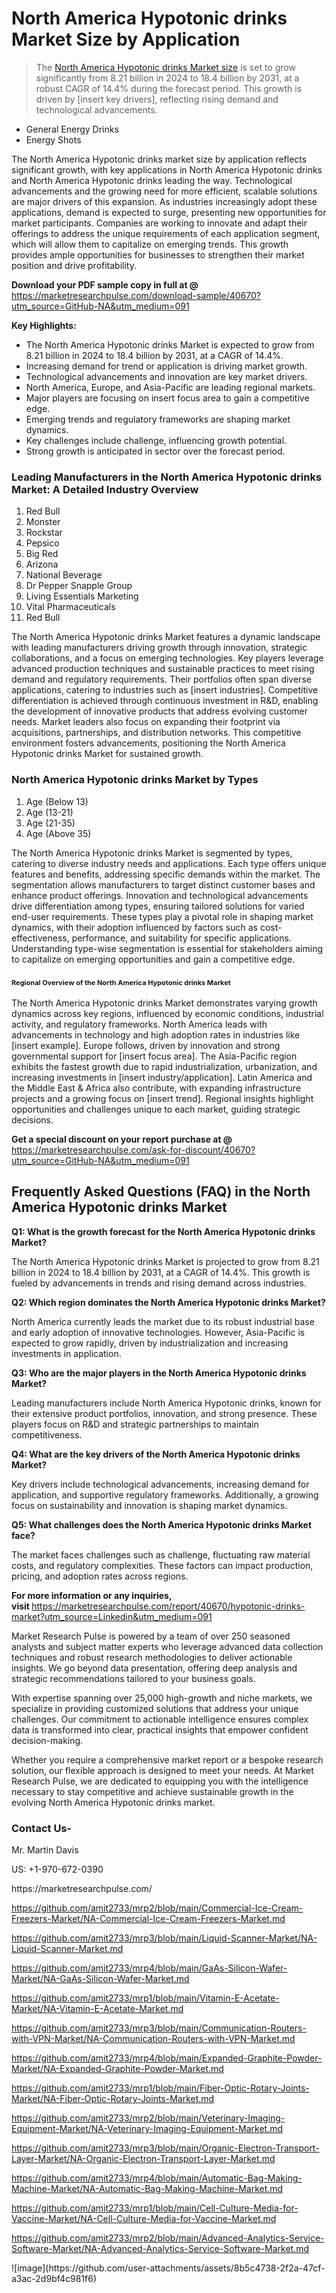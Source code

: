<h1>North America Hypotonic drinks Market&nbsp;Size by Application</h1><blockquote><p>The <a href="https://marketresearchpulse.com/download-sample/40670?utm_source=GitHub-NA&amp;utm_medium=091">North America Hypotonic drinks Market size</a> is set to grow significantly from 8.21 billion in 2024 to 18.4 billion by 2031, at a robust CAGR of 14.4% during the forecast period. This growth is driven by [insert key drivers], reflecting rising demand and technological advancements.</p></blockquote><ul><li>General Energy Drinks <li> Energy Shots</li></ul><p>The North America Hypotonic drinks market size by application reflects significant growth, with key applications in North America Hypotonic drinks and North America Hypotonic drinks leading the way. Technological advancements and the growing need for more efficient, scalable solutions are major drivers of this expansion. As industries increasingly adopt these applications, demand is expected to surge, presenting new opportunities for market participants. Companies are working to innovate and adapt their offerings to address the unique requirements of each application segment, which will allow them to capitalize on emerging trends. This growth provides ample opportunities for businesses to strengthen their market position and drive profitability.</p><p><strong>Download your PDF sample copy in full at @ </strong><a href="https://marketresearchpulse.com/download-sample/40670?utm_source=GitHub-NA&amp;utm_medium=091">https://marketresearchpulse.com/download-sample/40670?utm_source=GitHub-NA&amp;utm_medium=091</a></p><p><strong>Key Highlights: </strong></p><ul><li>The North America Hypotonic drinks Market is expected to grow from 8.21 billion in 2024 to 18.4 billion by 2031, at a CAGR of 14.4%.</li><li>Increasing demand for trend or application is driving market growth.</li><li>Technological advancements and innovation are key market drivers.</li><li>North America, Europe, and Asia-Pacific are leading regional markets.</li><li>Major players are focusing on insert focus area to gain a competitive edge.</li><li>Emerging trends and regulatory frameworks are shaping market dynamics.</li><li>Key challenges include challenge, influencing growth potential.</li><li>Strong growth is anticipated in sector over the forecast period.</li></ul><h3>Leading Manufacturers in the North America Hypotonic drinks Market: A Detailed Industry Overview</h3><ol><li>Red Bull</li><li>Monster</li><li>Rockstar</li><li>Pepsico</li><li>Big Red</li><li>Arizona</li><li>National Beverage</li><li>Dr Pepper Snapple Group</li><li>Living Essentials Marketing</li><li>Vital Pharmaceuticals</li><li>Red Bull</li></ol><div class="flex max-w-full flex-col flex-grow"><div class="min-h-8 text-message flex w-full flex-col items-end gap-2 whitespace-normal break-words [.text-message+&amp;]:mt-5" dir="auto" data-message-author-role="assistant" data-message-id="fd8432e4-4910-450d-b182-61b7bfb0a01f" data-message-model-slug="gpt-4o"><div class="flex w-full flex-col gap-1 empty:hidden first:pt-[3px]"><div class="markdown prose w-full break-words dark:prose-invert light"><p>The North America Hypotonic drinks Market features a dynamic landscape with leading manufacturers driving growth through innovation, strategic collaborations, and a focus on emerging technologies. Key players leverage advanced production techniques and sustainable practices to meet rising demand and regulatory requirements. Their portfolios often span diverse applications, catering to industries such as [insert industries]. Competitive differentiation is achieved through continuous investment in R&amp;D, enabling the development of innovative products that address evolving customer needs. Market leaders also focus on expanding their footprint via acquisitions, partnerships, and distribution networks. This competitive environment fosters advancements, positioning the North America Hypotonic drinks Market for sustained growth.</p></div></div></div></div><h3>North America Hypotonic drinks Market by Types</h3><ol><li>Age (Below 13) <li> Age (13-21) <li> Age (21-35) <li> Age (Above 35)</li></ol><div class="flex max-w-full flex-col flex-grow"><div class="min-h-8 text-message flex w-full flex-col items-end gap-2 whitespace-normal break-words [.text-message+&amp;]:mt-5" dir="auto" data-message-author-role="assistant" data-message-id="084470be-0bb7-4664-bddf-5156b4f41249" data-message-model-slug="gpt-4o-mini"><div class="flex w-full flex-col gap-1 empty:hidden first:pt-[3px]"><div class="markdown prose w-full break-words dark:prose-invert light"><p>The North America Hypotonic drinks Market is segmented by types, catering to diverse industry needs and applications. Each type offers unique features and benefits, addressing specific demands within the market. The segmentation allows manufacturers to target distinct customer bases and enhance product offerings. Innovation and technological advancements drive differentiation among types, ensuring tailored solutions for varied end-user requirements. These types play a pivotal role in shaping market dynamics, with their adoption influenced by factors such as cost-effectiveness, performance, and suitability for specific applications. Understanding type-wise segmentation is essential for stakeholders aiming to capitalize on emerging opportunities and gain a competitive edge.</p></div></div></div></div><h3><span style="font-size: 11px;">Regional Overview of the North America Hypotonic drinks Market</span></h3><div class="flex max-w-full flex-col flex-grow"><div class="min-h-8 text-message flex w-full flex-col items-end gap-2 whitespace-normal break-words [.text-message+&amp;]:mt-5" dir="auto" data-message-author-role="assistant" data-message-id="e9038762-ce64-4e30-91c9-9bd413514231" data-message-model-slug="gpt-4o-mini"><div class="flex w-full flex-col gap-1 empty:hidden first:pt-[3px]"><div class="markdown prose w-full break-words dark:prose-invert light"><p>The North America Hypotonic drinks Market demonstrates varying growth dynamics across key regions, influenced by economic conditions, industrial activity, and regulatory frameworks. North America leads with advancements in technology and high adoption rates in industries like [insert example]. Europe follows, driven by innovation and strong governmental support for [insert focus area]. The Asia-Pacific region exhibits the fastest growth due to rapid industrialization, urbanization, and increasing investments in [insert industry/application]. Latin America and the Middle East &amp; Africa also contribute, with expanding infrastructure projects and a growing focus on [insert trend]. Regional insights highlight opportunities and challenges unique to each market, guiding strategic decisions.</p></div></div></div></div><p><strong>Get a special discount on your report purchase at @ </strong><a href="https://marketresearchpulse.com/ask-for-discount/40670?utm_source=GitHub-NA&amp;utm_medium=091">https://marketresearchpulse.com/ask-for-discount/40670?utm_source=GitHub-NA&amp;utm_medium=091</a></p><h2>Frequently Asked Questions (FAQ) in the North America Hypotonic drinks Market</h2><p><strong>Q1: What is the growth forecast for the North America Hypotonic drinks Market?</strong></p><p>The North America Hypotonic drinks Market is projected to grow from 8.21 billion in 2024 to 18.4 billion by 2031, at a CAGR of 14.4%. This growth is fueled by advancements in trends and rising demand across industries.</p><p><strong>Q2: Which region dominates the North America Hypotonic drinks Market?</strong></p><p>North America currently leads the market due to its robust industrial base and early adoption of innovative technologies. However, Asia-Pacific is expected to grow rapidly, driven by industrialization and increasing investments in application.</p><p><strong>Q3: Who are the major players in the North America Hypotonic drinks Market?</strong></p><p>Leading manufacturers include North America Hypotonic drinks, known for their extensive product portfolios, innovation, and strong presence. These players focus on R&amp;D and strategic partnerships to maintain competitiveness.</p><p><strong>Q4: What are the key drivers of the North America Hypotonic drinks Market?</strong></p><p>Key drivers include technological advancements, increasing demand for application, and supportive regulatory frameworks. Additionally, a growing focus on sustainability and innovation is shaping market dynamics.</p><p><strong>Q5: What challenges does the North America Hypotonic drinks Market face?</strong></p><p>The market faces challenges such as challenge, fluctuating raw material costs, and regulatory complexities. These factors can impact production, pricing, and adoption rates across regions.</p><p><strong>For more information or any inquiries, visit&nbsp;</strong><a href="https://marketresearchpulse.com/report/40670/hypotonic-drinks-market?utm_source=Linkedin&utm_medium=091">https://marketresearchpulse.com/report/40670/hypotonic-drinks-market?utm_source=Linkedin&utm_medium=091</a></p><p>Market Research Pulse is powered by a team of over 250 seasoned analysts and subject matter experts who leverage advanced data collection techniques and robust research methodologies to deliver actionable insights. We go beyond data presentation, offering deep analysis and strategic recommendations tailored to your business goals.</p><p>With expertise spanning over 25,000 high-growth and niche markets, we specialize in providing customized solutions that address your unique challenges. Our commitment to actionable intelligence ensures complex data is transformed into clear, practical insights that empower confident decision-making.</p><p>Whether you require a comprehensive market report or a bespoke research solution, our flexible approach is designed to meet your needs. At Market Research Pulse, we are dedicated to equipping you with the intelligence necessary to stay competitive and achieve sustainable growth in the evolving North America Hypotonic drinks market.</p><h3><strong>Contact Us-</strong></h3><p>Mr. Martin Davis</p><p>US: +1-970-672-0390</p><p>https://marketresearchpulse.com/</p><p><a href="https://github.com/amit2733/mrp2/blob/main/Commercial-Ice-Cream-Freezers-Market/NA-Commercial-Ice-Cream-Freezers-Market.md">https://github.com/amit2733/mrp2/blob/main/Commercial-Ice-Cream-Freezers-Market/NA-Commercial-Ice-Cream-Freezers-Market.md</a></p><p><a href="https://github.com/amit2733/mrp3/blob/main/Liquid-Scanner-Market/NA-Liquid-Scanner-Market.md">https://github.com/amit2733/mrp3/blob/main/Liquid-Scanner-Market/NA-Liquid-Scanner-Market.md</a></p><p><a href="https://github.com/amit2733/mrp4/blob/main/GaAs-Silicon-Wafer-Market/NA-GaAs-Silicon-Wafer-Market.md">https://github.com/amit2733/mrp4/blob/main/GaAs-Silicon-Wafer-Market/NA-GaAs-Silicon-Wafer-Market.md</a></p><p><a href="https://github.com/amit2733/mrp1/blob/main/Vitamin-E-Acetate-Market/NA-Vitamin-E-Acetate-Market.md">https://github.com/amit2733/mrp1/blob/main/Vitamin-E-Acetate-Market/NA-Vitamin-E-Acetate-Market.md</a></p><p><a href="https://github.com/amit2733/mrp3/blob/main/Communication-Routers-with-VPN-Market/NA-Communication-Routers-with-VPN-Market.md">https://github.com/amit2733/mrp3/blob/main/Communication-Routers-with-VPN-Market/NA-Communication-Routers-with-VPN-Market.md</a></p><p><a href="https://github.com/amit2733/mrp4/blob/main/Expanded-Graphite-Powder-Market/NA-Expanded-Graphite-Powder-Market.md">https://github.com/amit2733/mrp4/blob/main/Expanded-Graphite-Powder-Market/NA-Expanded-Graphite-Powder-Market.md</a></p><p><a href="https://github.com/amit2733/mrp1/blob/main/Fiber-Optic-Rotary-Joints-Market/NA-Fiber-Optic-Rotary-Joints-Market.md">https://github.com/amit2733/mrp1/blob/main/Fiber-Optic-Rotary-Joints-Market/NA-Fiber-Optic-Rotary-Joints-Market.md</a></p><p><a href="https://github.com/amit2733/mrp2/blob/main/Veterinary-Imaging-Equipment-Market/NA-Veterinary-Imaging-Equipment-Market.md">https://github.com/amit2733/mrp2/blob/main/Veterinary-Imaging-Equipment-Market/NA-Veterinary-Imaging-Equipment-Market.md</a></p><p><a href="https://github.com/amit2733/mrp3/blob/main/Organic-Electron-Transport-Layer-Market/NA-Organic-Electron-Transport-Layer-Market.md">https://github.com/amit2733/mrp3/blob/main/Organic-Electron-Transport-Layer-Market/NA-Organic-Electron-Transport-Layer-Market.md</a></p><p><a href="https://github.com/amit2733/mrp4/blob/main/Automatic-Bag-Making-Machine-Market/NA-Automatic-Bag-Making-Machine-Market.md">https://github.com/amit2733/mrp4/blob/main/Automatic-Bag-Making-Machine-Market/NA-Automatic-Bag-Making-Machine-Market.md</a></p><p><a href="https://github.com/amit2733/mrp1/blob/main/Cell-Culture-Media-for-Vaccine-Market/NA-Cell-Culture-Media-for-Vaccine-Market.md">https://github.com/amit2733/mrp1/blob/main/Cell-Culture-Media-for-Vaccine-Market/NA-Cell-Culture-Media-for-Vaccine-Market.md</a></p><p><a href="https://github.com/amit2733/mrp2/blob/main/Advanced-Analytics-Service-Software-Market/NA-Advanced-Analytics-Service-Software-Market.md">https://github.com/amit2733/mrp2/blob/main/Advanced-Analytics-Service-Software-Market/NA-Advanced-Analytics-Service-Software-Market.md</a></p>
![image](https://github.com/user-attachments/assets/8b5c4738-2f2a-47cf-a3ac-2d9bf4c981f6)
